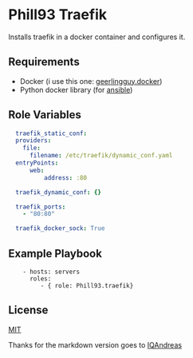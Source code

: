 Phill93 Traefik
=========

Installs traefik in a docker container and configures it.

Requirements
------------

* Docker (i use this one: [geerlingguy.docker](https://github.com/geerlingguy/ansible-role-docker))
* Python docker library (for [ansible](https://docs.ansible.com/ansible/latest/modules/docker_container_module.html))

Role Variables
--------------

  ```yaml
    traefik_static_conf:
    providers:
      file:
        filename: /etc/traefik/dynamic_conf.yaml
    entryPoints:
        web:
            address: :80

    traefik_dynamic_conf: {}

    traefik_ports:
      - "80:80"
  
    traefik_docker_sock: True
  ```

Example Playbook
----------------

```
    - hosts: servers
      roles:
         - { role: Phill93.traefik}
````

License
-------

[MIT](License.md)

Thanks for the markdown version goes to [IQAndreas](https://github.com/IQAndreas/markdown-licenses)

